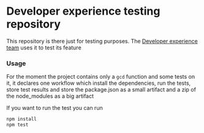 # Developer experience testing repository

This repository is there just for testing purposes. The [Developer experience team](https://circleci.atlassian.net/wiki/spaces/DE/overview) uses it to test its feature

### Usage

For the moment the project contains only a `gcd` function and some tests on it, it declares one workflow which install the dependencies, run the tests, store test results and store the package.json as a small artifact and a zip of the node_modules as a big artifact

If you want to run the test you can run
```bash
npm install
npm test
```

